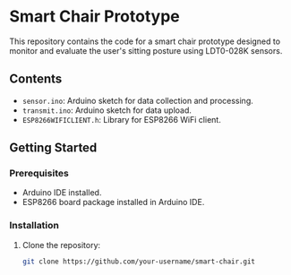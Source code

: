 # Smart Chair Prototype

This repository contains the code for a smart chair prototype designed to monitor and evaluate the user's sitting posture using LDT0-028K sensors.

## Contents

- `sensor.ino`: Arduino sketch for data collection and processing.
- `transmit.ino`: Arduino sketch for data upload.
- `ESP8266WIFICLIENT.h`: Library for ESP8266 WiFi client.

## Getting Started

### Prerequisites

- Arduino IDE installed.
- ESP8266 board package installed in Arduino IDE.

### Installation

1. Clone the repository:

   ```bash
   git clone https://github.com/your-username/smart-chair.git
